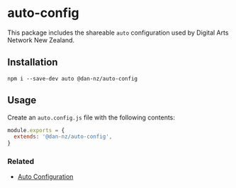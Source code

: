 # auto-config

This package includes the shareable `auto` configuration used by Digital Arts Network New Zealand.

## Installation

```
npm i --save-dev auto @dan-nz/auto-config
```

## Usage

Create an `auto.config.js` file with the following contents:

```javascript
module.exports = {
  extends: '@dan-nz/auto-config',
}
```

### Related
  - [Auto Configuration](https://intuit.github.io/auto/docs/configuration/autorc)

